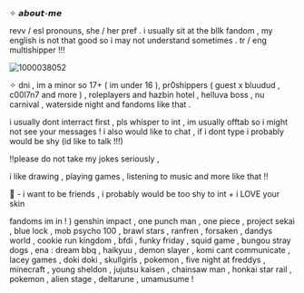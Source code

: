   ✧ 𝙖𝙗𝙤𝙪𝙩-𝙢𝙚

revv / esl pronouns, she / her pref . i usually sit at the bllk fandom , my english is not that good so i may not understand sometimes . tr / eng multishipper !!!





![1000038052](https://github.com/user-attachments/assets/373efd55-93b8-4071-b278-4efd0a31366b)





✧ dni , im a minor so 17+ ( im under 16 ), pr0shippers ( guest x bluudud , c00l7n7 and more ) , roleplayers and hazbin hotel , helluva boss , nu carnival , waterside night and fandoms like that .


i usually dont interract first , pls whisper to int , im usually offtab so i might not see your messages !
i also would like to chat , if i dont type i probably would be shy (id like to talk !!!)

!!please do not take my jokes seriously ,


i like drawing , playing games , listening to music and more like that !!


👑 - i want to be friends , i probably would be too shy to int + i LOVE your skin


fandoms im in ! ) genshin impact , one punch man , one piece , project sekai , blue lock , mob psycho 100 , brawl stars , ranfren , forsaken , dandys world , cookie run kingdom , bfdi , funky friday , squid game , bungou stray dogs , ena : dream bbq , haikyuu , demon slayer , komi cant communicate , lacey games , doki doki , skullgirls , pokemon , five night at freddys , minecraft , young sheldon , jujutsu kaisen , chainsaw man , honkai star rail , pokemon , alien stage , deltarune , umamusume !



